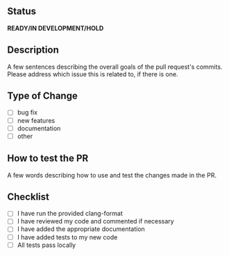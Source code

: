 ## Status
**READY/IN DEVELOPMENT/HOLD**

## Description
A few sentences describing the overall goals of the pull request's commits. 
Please address which issue this is related to, if there is one.

## Type of Change
- [ ] bug fix 
- [ ] new features
- [ ] documentation
- [ ] other 

## How to test the PR
A few words describing how to use and test the changes made in the PR.

## Checklist
- [ ] I have run the provided clang-format
- [ ] I have reviewed my code and commented if necessary
- [ ] I have added the appropriate documentation
- [ ] I have added tests to my new code
- [ ] All tests pass locally

